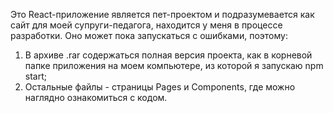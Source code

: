 Это React-приложение является пет-проектом и подразумевается как сайт для моей супруги-педагога, находится у меня в процессе разработки. Оно может пока запускаться с ошибками, поэтому:

1) В архиве .rar содержаться полная версия проекта, как в корневой папке приложения на моем компьютере, из которой я запускаю npm start;
2) Остальные файлы - страницы Pages и Components, где можно наглядно ознакомиться с кодом.
